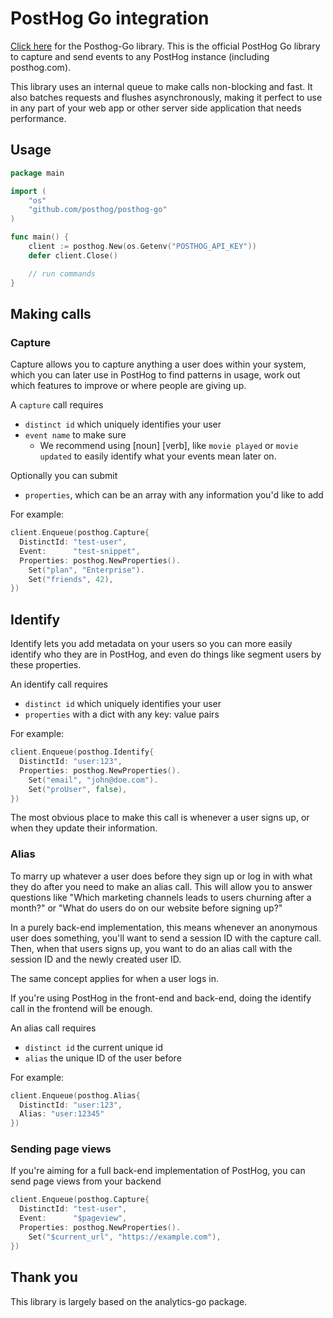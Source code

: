 # PostHog Go integration

[Click here](https://github.com/PostHog/posthog-go) for the Posthog-Go library. This is the official PostHog Go library to capture and send events to any PostHog instance (including posthog.com).

This library uses an internal queue to make calls non-blocking and fast. It also batches requests and flushes asynchronously, making it perfect to use in any part of your web app or other server side application that needs performance.

## Usage

```go
package main

import (
    "os"
    "github.com/posthog/posthog-go"
)

func main() {
    client := posthog.New(os.Getenv("POSTHOG_API_KEY"))
    defer client.Close()

    // run commands
}
```

## Making calls

### Capture

Capture allows you to capture anything a user does within your system, which you can later use in PostHog to find patterns in usage, work out which features to improve or where people are giving up.

A `capture` call requires

* `distinct id` which uniquely identifies your user
* `event name` to make sure
  * We recommend using [noun] [verb], like `movie played` or `movie updated` to easily identify what your events mean later on.

Optionally you can submit

* `properties`, which can be an array with any information you'd like to add

For example:
```go
client.Enqueue(posthog.Capture{
  DistinctId: "test-user",
  Event:      "test-snippet",
  Properties: posthog.NewProperties().
    Set("plan", "Enterprise").
    Set("friends", 42),
})
```

## Identify

Identify lets you add metadata on your users so you can more easily identify who they are in PostHog, and even do things like segment users by these properties.

An identify call requires

* `distinct id` which uniquely identifies your user
* `properties` with a dict with any key: value pairs

For example:

```go
client.Enqueue(posthog.Identify{
  DistinctId: "user:123",
  Properties: posthog.NewProperties().
    Set("email", "john@doe.com").
    Set("proUser", false),
})
```

The most obvious place to make this call is whenever a user signs up, or when they update their information.

### Alias

To marry up whatever a user does before they sign up or log in with what they do after you need to make an alias call. This will allow you to answer questions like "Which marketing channels leads to users churning after a month?" or "What do users do on our website before signing up?"

In a purely back-end implementation, this means whenever an anonymous user does something, you'll want to send a session ID with the capture call. Then, when that users signs up, you want to do an alias call with the session ID and the newly created user ID.

The same concept applies for when a user logs in.

If you're using PostHog in the front-end and back-end, doing the identify call in the frontend will be enough.

An alias call requires

* `distinct id` the current unique id
* `alias` the unique ID of the user before

For example:

```go
client.Enqueue(posthog.Alias{
  DistinctId: "user:123",
  Alias: "user:12345"
})
```
### Sending page views

If you're aiming for a full back-end implementation of PostHog, you can send page views from your backend

```go
client.Enqueue(posthog.Capture{
  DistinctId: "test-user",
  Event:      "$pageview",
  Properties: posthog.NewProperties().
    Set("$current_url", "https://example.com"),
})
```

## Thank you

This library is largely based on the analytics-go package.